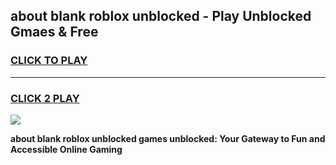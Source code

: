 
## about blank roblox unblocked - Play Unblocked Gmaes & Free
<h3>
<a href="https://news.freeplayer.one?title=about_blank_roblox_unblocked&ref=16F">CLICK TO PLAY</a></h3>
<hr>

<h3>
<a href="https://news.freeplayer.one?title=about_blank_roblox_unblocked&ref=16F">CLICK 2 PLAY</a>
  
</h3>

<a href="https://news.freeplayer.one?title=about_blank_roblox_unblocked&ref=16F/"><img src="https://clearcache.store/games.png"></a>


**about blank roblox unblocked games unblocked: Your Gateway to Fun and Accessible Online Gaming**
